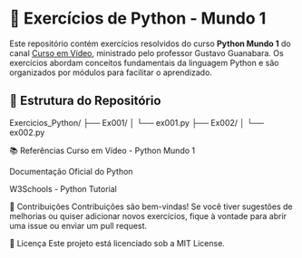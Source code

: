 # 🐍 Exercícios de Python - Mundo 1

Este repositório contém exercícios resolvidos do curso **Python Mundo 1** do canal [Curso em Vídeo](https://www.cursoemvideo.com/), ministrado pelo professor Gustavo Guanabara. Os exercícios abordam conceitos fundamentais da linguagem Python e são organizados por módulos para facilitar o aprendizado.

## 📁 Estrutura do Repositório
Exercicios_Python/
├── Ex001/
│ └── ex001.py
├── Ex002/
│ └── ex002.py

📚 Referências
Curso em Vídeo - Python Mundo 1

Documentação Oficial do Python

W3Schools - Python Tutorial

🤝 Contribuições
Contribuições são bem-vindas! Se você tiver sugestões de melhorias ou quiser adicionar novos exercícios, fique à vontade para abrir uma issue ou enviar um pull request.

📄 Licença
Este projeto está licenciado sob a MIT License.
